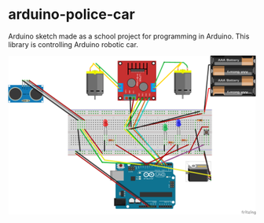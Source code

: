 # arduino-police-car
Arduino sketch made as a school project for programming in Arduino. This library is controlling Arduino robotic car.

![fritzing](arduino-police-car.png)

